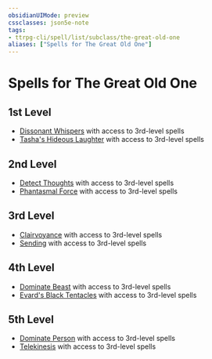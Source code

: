 ```yaml
---
obsidianUIMode: preview
cssclasses: json5e-note
tags:
- ttrpg-cli/spell/list/subclass/the-great-old-one
aliases: ["Spells for The Great Old One"]
---
```

# Spells for The Great Old One

## 1st Level

- [Dissonant Whispers](3-Mechanics/CLI/spells/dissonant-whispers.md "PHB") with access to 3rd-level spells
- [Tasha's Hideous Laughter](3-Mechanics/CLI/spells/tashas-hideous-laughter.md "PHB") with access to 3rd-level spells

## 2nd Level

- [Detect Thoughts](3-Mechanics/CLI/spells/detect-thoughts.md "PHB") with access to 3rd-level spells
- [Phantasmal Force](3-Mechanics/CLI/spells/phantasmal-force.md "PHB") with access to 3rd-level spells

## 3rd Level

- [Clairvoyance](3-Mechanics/CLI/spells/clairvoyance.md "PHB") with access to 3rd-level spells
- [Sending](3-Mechanics/CLI/spells/sending.md "PHB") with access to 3rd-level spells

## 4th Level

- [Dominate Beast](3-Mechanics/CLI/spells/dominate-beast.md "PHB") with access to 3rd-level spells
- [Evard's Black Tentacles](3-Mechanics/CLI/spells/evards-black-tentacles.md "PHB") with access to 3rd-level spells

## 5th Level

- [Dominate Person](3-Mechanics/CLI/spells/dominate-person.md "PHB") with access to 3rd-level spells
- [Telekinesis](3-Mechanics/CLI/spells/telekinesis.md "PHB") with access to 3rd-level spells